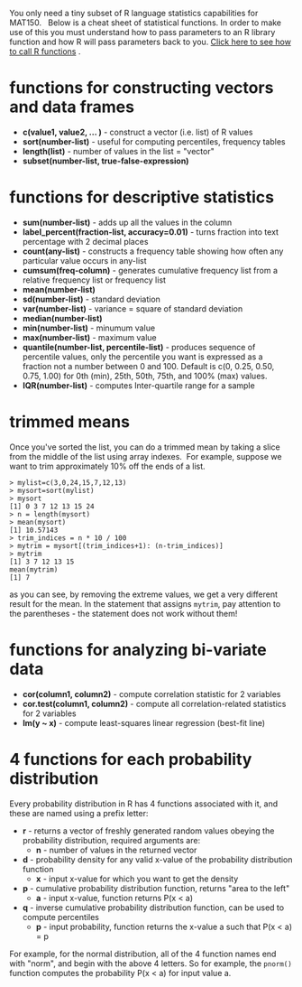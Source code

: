 You only need a tiny subset of R language statistics capabilities for MAT150.   Below is a cheat sheet of statistical functions.  In order to make use of this you must understand how to pass parameters to an R library function and how R will pass parameters back to you.   [Click here to see how to call R functions](R-function-calls.md) .

# functions for constructing vectors and data frames

* **c(value1, value2, ... )** - construct a vector (i.e. list) of R values
* **sort(number-list)** - useful for computing percentiles, frequency tables
* **length(list)** - number of values in the list = "vector"
* **subset(number-list, true-false-expression)**

# functions for descriptive statistics

* **sum(number-list)** - adds up all the values in the column
* **label_percent(fraction-list, accuracy=0.01)** - turns fraction into text percentage with 2 decimal places
* **count(any-list)** - constructs a frequency table showing how often any particular value occurs in any-list
* **cumsum(freq-column)** - generates cumulative frequency list from a relative frequency list or frequency list
* **mean(number-list)** 
* **sd(number-list)** - standard deviation
* **var(number-list)** - variance = square of standard deviation
* **median(number-list)** 
* **min(number-list)** - minumum value
* **max(number-list)** - maximum value
* **quantile(number-list, percentile-list)** - produces sequence of percentile values, only the percentile you want is expressed as a fraction not a number between 0 and 100.   Default is c(0, 0.25, 0.50, 0.75, 1.00) for 0th (min), 25th, 50th, 75th, and 100% (max) values.
* **IQR(number-list)** - computes Inter-quartile range for a sample

# trimmed means

Once you've sorted the list, you can do a trimmed mean by taking a slice from the middle of the list using array indexes.  For example, suppose we want to trim approximately 10% off the ends of a list.

```
> mylist=c(3,0,24,15,7,12,13)
> mysort=sort(mylist)
> mysort
[1] 0 3 7 12 13 15 24
> n = length(mysort)
> mean(mysort)
[1] 10.57143
> trim_indices = n * 10 / 100
> mytrim = mysort[(trim_indices+1): (n-trim_indices)]
> mytrim
[1] 3 7 12 13 15
mean(mytrim)
[1] 7
```
as you can see, by removing the extreme values, we get a very different result for the mean.  In the statement that assigns `mytrim`, pay attention to the parentheses - the statement does not work without them!


# functions for analyzing bi-variate data

* **cor(column1, column2)** - compute correlation statistic for 2 variables 
* **cor.test(column1, column2)** - compute all correlation-related statistics for 2 variables
* **lm(y ~ x)** - compute least-squares linear regression (best-fit line)

# 4 functions for each probability distribution

Every probability distribution in R has 4 functions associated with it, and these are named using a prefix letter:

- **r** - returns a vector of freshly generated random values obeying the probability distribution, required arguments are:
  - **n** - number of values in the returned vector
- **d** - probability density for any valid x-value of the probability distribution function
  - **x** - input x-value for which you want to get the density
- **p** - cumulative probability distribution function, returns "area to the left"
  - **a** - input x-value, function returns P(x < a)
- **q** - inverse cumulative probability distribution function, can be used to compute percentiles
  - **p** - input probability, function returns the x-value a such that P(x < a) = p

For example, for the normal distribution, all of the 4 function names end with "norm", and begin with the above 4 letters.  So for example, the `pnorm()` function computes the probability P(x < a) for input value a.
